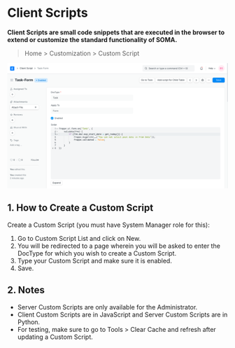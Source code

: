 
# Client Scripts


**Client Scripts are small code snippets that are executed in the browser to extend or customize the standard functionality of SOMA.** 



> 
> Home > Customization > Custom Script
> 
> 
> 


![Client Script](/files/customize-erpnext-client-scripts.png)


## 1. How to Create a Custom Script


Create a Custom Script (you must have System Manager role for this):


1. Go to Custom Script List and click on New.
2. You will be redirected to a page wherein you will be asked to enter the DocType for which you wish to create a Custom Script.
3. Type your Custom Script and make sure it is enabled.
4. Save.


## 2. Notes


* Server Custom Scripts are only available for the Administrator.
* Client Custom Scripts are in JavaScript and Server Custom Scripts are in Python.
* For testing, make sure to go to Tools > Clear Cache and refresh after updating a Custom Script.


